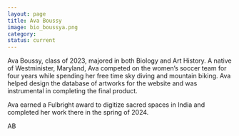 ```yaml
---
layout: page
title: Ava Boussy
image: bio_boussya.png
category:
status: current
---
```


Ava Boussy, class of 2023, majored in both Biology and Art History. A native of Westminister, Maryland, Ava competed on the women’s soccer team for four years while spending her free time sky diving and mountain biking. Ava helped design the database of artworks for the website and was instrumental in completing the final product. 

Ava earned a Fulbright award to digitize sacred spaces in India and completed her work there in the spring of 2024.

AB
